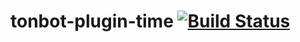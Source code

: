# tonbot-plugin-time [![Build Status](https://travis-ci.org/lijamez/tonbot-plugin-time.svg?branch=master)](https://travis-ci.org/lijamez/tonbot-plugin-time)